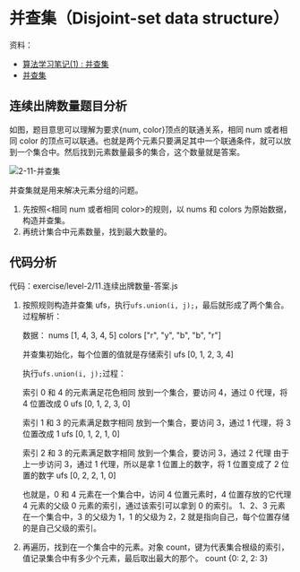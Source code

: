 # 并查集（Disjoint-set data structure）

资料：

- [算法学习笔记(1) : 并查集](https://zhuanlan.zhihu.com/p/93647900)
- [并查集](https://oi-wiki.org/ds/dsu/)

## 连续出牌数量题目分析

如图，题目意思可以理解为要求{num, color}顶点的联通关系，相同 num 或者相同 color 的顶点可以联通。也就是两个元素只要满足其中一个联通条件，就可以放到一个集合中。然后找到元素数量最多的集合，这个数量就是答案。

![2-11-并查集](./images/2-11-并查集.png)

并查集就是用来解决元素分组的问题。

1. 先按照<相同 num 或者相同 color>的规则，以 nums 和 colors 为原始数据，构造并查集。
2. 再统计集合中元素数量，找到最大数量的。

## 代码分析

代码：exercise/level-2/11.连续出牌数量-答案.js

1. 按照规则构造并查集 ufs，执行`ufs.union(i, j);`，最后就形成了两个集合。过程解析：

   数据：
   nums [1, 4, 3, 4, 5]
   colors ["r", "y", "b", "b", "r"]

   并查集初始化，每个位置的值就是存储索引
   ufs [0, 1, 2, 3, 4]

   执行`ufs.union(i, j);`过程：

   索引 0 和 4 的元素满足花色相同 放到一个集合，要访问 4，通过 0 代理，将 4 位置改成 0
   ufs [0, 1, 2, 3, 0]

   索引 1 和 3 的元素满足数字相同 放到一个集合，要访问 3，通过 1 代理，将 3 位置改成 1
   ufs [0, 1, 2, 1, 0]

   索引 2 和 3 的元素满足数字相同 放到一个集合，要访问 3，通过 2 代理
   由于上一步访问 3，通过 1 代理，所以是拿 1 位置上的数字，将 1 位置变成了 2 位置的数字
   ufs [0, 2, 2, 1, 0]

   也就是，0 和 4 元素在一个集合中，访问 4 位置元素时，4 位置存放的它代理 4 元素的父级 0 元素的索引，通过该索引可以拿到 0 的索引。
   1、2、3 元素在一个集合中，3 的父级为 1，1 的父级为 2，2 就是指向自己，每个位置存储的是自己父级的索引。

2. 再遍历，找到在一个集合中的元素。对象 count，键为代表集合根级的索引，值记录集合中有多少个元素，最后取出最大的那个。
   count {0: 2, 2: 3}

